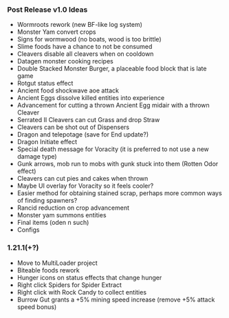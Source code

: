 ### Post Release v1.0 Ideas
- Wormroots rework (new BF-like log system)
- Monster Yam convert crops
- Signs for wormwood (no boats, wood is too brittle)
- Slime foods have a chance to not be consumed
- Cleavers disable all cleavers when on cooldown
- Datagen monster cooking recipes
- Double Stacked Monster Burger, a placeable food block that is late game
- Rotgut status effect
- Ancient food shockwave aoe attack
- Ancient Eggs dissolve killed entities into experience
- Advancement for cutting a thrown Ancient Egg midair with a thrown Cleaver
- Serrated II Cleavers can cut Grass and drop Straw
- Cleavers can be shot out of Dispensers
- Dragon and telepotage (save for End update?)
- Dragon Initiate effect
- Special death message for Voracity (it is preferred to not use a new damage type)
- Gunk arrows, mob run to mobs with gunk stuck into them (Rotten Odor effect)
- Cleavers can cut pies and cakes when thrown
- Maybe UI overlay for Voracity so it feels cooler?
- Easier method for obtaining stained scrap, perhaps more common ways of finding spawners?
- Rancid reduction on crop advancement
- Monster yam summons entities
- Final items (oden n such)
- Configs

### 1.21.1(+?)
- Move to MultiLoader project
- Biteable foods rework
- Hunger icons on status effects that change hunger
- Right click Spiders for Spider Extract
- Right click with Rock Candy to collect entities
- Burrow Gut grants a +5% mining speed increase (remove +5% attack speed bonus)